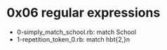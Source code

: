 # 0x06 regular expressions
* 0-simply_match_school.rb: match School
* 1-repetition_token_0.rb: match hbt{2,}n
